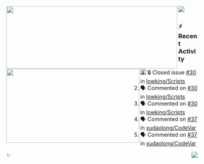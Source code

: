 <p>
  <p>
  <img align="left" width="450" height="165" src="https://github-readme-stats-git-masterrstaa-rickstaa.vercel.app/api?username=lowking&bg_color=0D1116&theme=synthwave&show_icons=true&hide_border=true&line_height=20&title_color=4E7C65&icon_color=555&show_owner=true&text_color=777&count_private=true"/>
  </p>
  <p>
  <img align="left" width="350" height="195" src="https://github-readme-stats-git-masterrstaa-rickstaa.vercel.app/api/top-langs/?layout=compact&username=lowking&bg_color=0D1116&theme=synthwave&show_icons=true&hide_border=true&line_height=20&title_color=4E7C65&icon_color=555&show_owner=true&text_color=777&hide&langs_count=4"/>
  </p>
  <p>
    <a align="left" href="https://t.me/Violettoy_bot"><img src="https://img.shields.io/badge/Telegram-%2352A4DB.svg?&style=social&logo=telegram&logoColor=white" /></a>&nbsp;&nbsp;
<!--     <img align="left" src="https://github.com/lowking/lowking/workflows/Waka%20Readme/badge.svg" />&nbsp;&nbsp; -->
    <img align="left" src="https://github.com/lowking/lowking/workflows/Activity%20Readme/badge.svg" />
  </p>
</p>

### :zap: Recent Activity

<!--START_SECTION:activity-->
1. 🔒 Closed issue [#30](https://github.com/lowking/Scripts/issues/30) in [lowking/Scripts](https://github.com/lowking/Scripts)
2. 🗣 Commented on [#30](https://github.com/lowking/Scripts/issues/30#issuecomment-1751536986) in [lowking/Scripts](https://github.com/lowking/Scripts)
3. 🗣 Commented on [#30](https://github.com/lowking/Scripts/issues/30#issuecomment-1732155083) in [lowking/Scripts](https://github.com/lowking/Scripts)
4. 🗣 Commented on [#37](https://github.com/xudaolong/CodeVar/pull/37#issuecomment-1725407980) in [xudaolong/CodeVar](https://github.com/xudaolong/CodeVar)
5. 🗣 Commented on [#37](https://github.com/xudaolong/CodeVar/pull/37#issuecomment-1689667139) in [xudaolong/CodeVar](https://github.com/xudaolong/CodeVar)
<!--END_SECTION:activity-->

✨<img align="right" src="http://profile-counter.glitch.me/lowking/count.svg"/>
